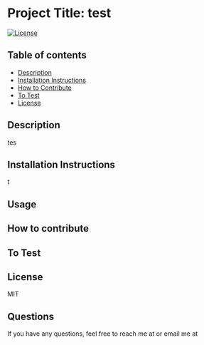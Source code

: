 # Project Title: test
[![License](https://img.shields.io/badge/License-MIT-blue.svg)](https://opensource.org/licenses/)

        
## Table of contents
* [Description](#description)
* [Installation Instructions](#Installation-Instructions)
* [How to Contribute](#How-to-Contribute)
* [To Test](#To-Test)
* [License](#License)

## Description 
tes
## Installation Instructions
t
## Usage

## How to contribute

## To Test

## License
MIT
## Questions
If you have any questions, feel free to reach me at  or email me at 


